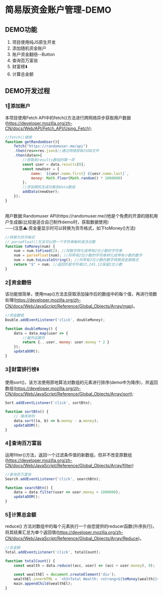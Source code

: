 # 简易版资金账户管理-DEMO

## DEMO功能
1. 项目使用纯JS原生开发
2. 添加随机资金账户
3. 账户资金翻倍--Button
4. 查询百万富翁
5. 财富榜⬇️
6. 计算总金额

## DEMO开发过程
### 1⃣️添加账户
本项目使用Fetch API中的fetch()方法进行跨网络异步获取用户数据(https://developer.mozilla.org/zh-CN/docs/Web/API/Fetch_API/Using_Fetch);<br/>
```javascript 
//fetch()使用
function getRandomUser(){
    fetch("https://randomuser.me/api")
    .then(res=>res.json)//通过网络获取JSON文件
    .then(data=>{
        //获取到results数组的第一项
        const user = data.results[0];
        const newUser = {
            name: `${uesr.name.first} ${uesr.name.last}`,
            money: Math.floor(Math.random() * 1000000)
        };
        //添加随机生成对象到data数组
        addData(newUser);
    });   
}
```
<br/>
用户数据:Randomuser API(https://randomuser.me/)他是个免费的开源的随机用户生成器(比较是适合自己制作demo时，获取数据使用)<br/>
----(注意⚠️:资金量显示时可以转换为货币格式，如下toMoney()方法)<br/>

```javascript
//转换为货币格式
// parseFloat()方法可以把一个字符串解析成浮点数
function toMoney(num) {
    num = num.toFixed(2); //将数字转化成带有2位小数的字符串
    num = parseFloat(num); //将带有2位小数的字符串转化成带有小数的数字
    num = num.toLocaleString(); //将带有2位小数的数字转换成金额格式
    return "$" + num; //返回的是字符串23,245.12保留2位小数
}
```

### 2⃣️资金翻倍
该功能很简单，使用map()方法去获取添加操作后的数组中的每个值，再进行倍数处理(https://developer.mozilla.org/zh-CN/docs/Web/JavaScript/Reference/Global_Objects/Array/map)。
```javascript
//资金翻倍
Double.addEventListener('click', doubleMoney);

function doubleMoney() {
    data = data.map(user => {
        //展开运算符
        return {...user, money: user.money * 2 }
    });
    updataDOM();
}
```

### 3⃣️财富排行榜⬇️
使用sort()，该方法使用原地算法对数组的元素进行排序(demo中为降序)，并返回数组(https://developer.mozilla.org/zh-CN/docs/Web/JavaScript/Reference/Global_Objects/Array/sort);
```javascript
Sort.addEventListener('click', sortBtn);

function sortBtn() {
    // 降序排列
    data.sort((a, b) => b.money - a.money);
    updataDOM();
}
```

### 4⃣️查询百万富翁
运用filter()方法，返回一个过滤条件值的新数组，但并不改变原数组(https://developer.mozilla.org/zh-CN/docs/Web/JavaScript/Reference/Global_Objects/Array/filter)<br/>
```javascript
//查询百万富翁
Search.addEventListener('click', searchBtn);

function searchBtn() {
    data = data.filter(user => user.money > 1000000);
    updataDOM();
}
```

### 5⃣️计算总金额
reduce() 方法对数组中的每个元素执行一个由您提供的reducer函数(升序执行)，将其结果汇总为单个返回值(https://developer.mozilla.org/zh-CN/docs/Web/JavaScript/Reference/Global_Objects/Array/Reduce)。<br/>
```javascript
//总金额
Total.addEventListener('click', totalCount);

function totalCount() {
    const wealth = data.reduce((acc, user) => (acc + user.money), 0);

    const wealthEl = document.createElement('div');
    wealthEl.innerHTML = `<h3>Total Wealth: <strong>${toMoney(wealth)}</strong></h3>`;
    main.appendChild(wealthEl);
}
```




